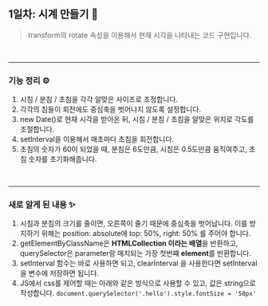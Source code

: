 ## 1일차: 시계 만들기 🥁

> transform의 rotate 속성을 이용해서 현재 시각을 나타내는 코드 구현입니다.

<br>

---

### 기능 정리 ⚙️

1. 시침 / 분침 / 초침을 각각 알맞은 사이즈로 조정합니다.
2. 각각의 침들이 회전에도 중심축을 벗어나지 않도록 설정합니다.
3. new Date()로 현재 시각을 받아온 뒤, 시침 / 분침 / 초침을 알맞은 위치로 각도를 조절합니다.
4. setInterval을 이용해서 매초마다 초침을 회전합니다.
5. 초침의 숫자가 60이 되었을 때, 분침은 6도만큼, 시침은 0.5도만큼 움직여주고, 초침 숫자를 초기화해줍니다.

<br>

---

### 새로 알게 된 내용 ✨

1. 시침과 분침의 크기를 줄이면, 오른쪽이 줄기 때문에 중심축을 벗어납니다. 이를 방지하기 위해는 position: absolute에 top: 50%, right: 50% 를 주어야 합니다.
2. getElementByClassName은 **HTMLCollection 이라는 배열**을 반환하고, querySelector은 parameter랑 매치되는 가장 첫번쨰 **element**를 반환합니다.
3. setInterval 함수는 바로 사용하면 되고, clearInterval 을 사용한다면 setInterval 을 변수에 저장하면 됩니다.
4. JS에서 css를 제어할 때는 아래와 같은 방식으로 사용할 수 있고, 값은 string으로 작성합니다.
   `document.querySelector('.hello').style.fontSize = '50px'`
